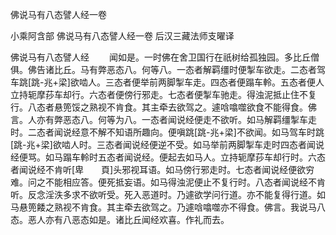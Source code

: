 佛说马有八态譬人经一卷


小乘阿含部
佛说马有八态譬人经一卷
后汉三藏法师支曜译


佛说马有八态譬人经
　　闻如是。一时佛在舍卫国行在祇树给孤独园。多比丘僧俱。佛告诸比丘。马有弊恶态八。何等八。一态者解羁缰时便掣车欲走。二态者驾车跳[跳-兆+梁]欲啮人。三态者便举前两脚掣车走。四态者便蹋车軨。五态者便人立持轭摩莏车却行。六态者便傍行邪走。七态者便掣车驰走。得浊泥抵止住不复行。八态者悬篼馁之熟视不肯食。其主牵去欲驾之。遽唅噏噬欲食不能得食。佛言。人亦有弊恶态八。何等为八。一态者闻说经便走不欲听。如马解羁缰掣车走时。二态者闻说经意不解不知语所趣向。便嗔跳[跳-兆+梁]不欲闻。如马驾车时跳[跳-兆+梁]欲啮人时。三态者闻说经便逆不受。如马举前两脚掣车走时四态者闻说经便骂。如马蹋车軨时五态者闻说经。便起去如马人。立持轭摩莏车却行时。六态者闻说经不肯听[卑　　頁]头邪视耳语。如马傍行邪走时。七态者闻说经便欲穷难。问之不能相应答。便死抵妄语。如马得浊泥便止不复行时。八态者闻说经不肯听。反念淫泆多求不欲听受。死入恶道时。乃遽欲学问行道。亦不能复得行道。如马悬篼餧之熟视不肯食。其主牵去欲驾之。乃遽唅噏噬亦不得食。佛言。我说马八态。恶人亦有八恶态如是。诸比丘闻经欢喜。作礼而去。
　　


